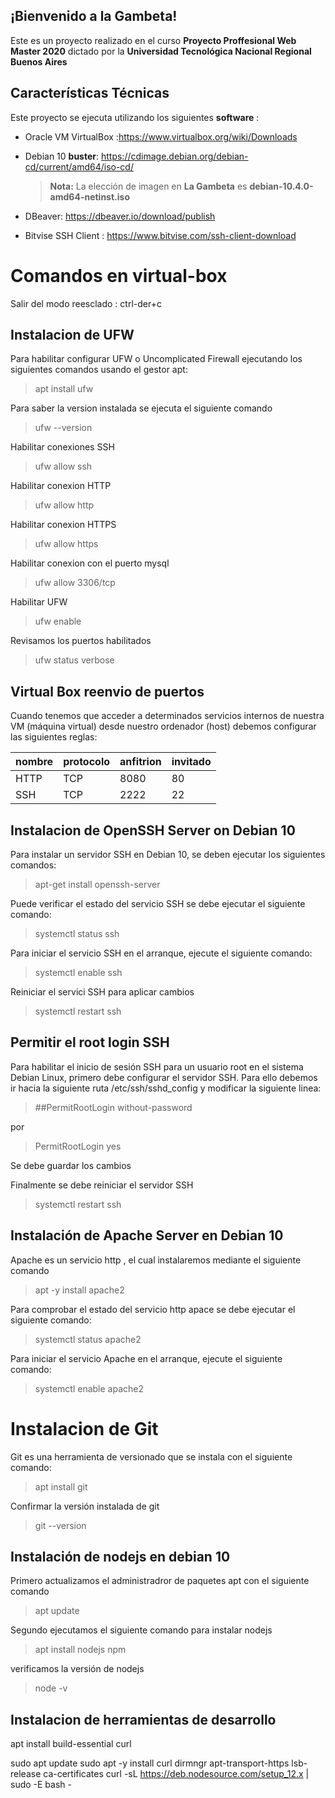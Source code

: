 ## ¡Bienvenido a la Gambeta!
Este es un proyecto realizado en el curso **Proyecto Proffesional Web Master 2020** dictado por la **Universidad Tecnológica Nacional Regional Buenos Aires**

## Características Técnicas

Este proyecto se ejecuta utilizando los  siguientes **software** :

- Oracle VM VirtualBox :https://www.virtualbox.org/wiki/Downloads
- Debian 10 **buster**: https://cdimage.debian.org/debian-cd/current/amd64/iso-cd/
  > **Nota:** La elección de imagen en  **La Gambeta** es **debian-10.4.0-amd64-netinst.iso**

- DBeaver: https://dbeaver.io/download/publish 
- Bitvise SSH Client : https://www.bitvise.com/ssh-client-download

# Comandos en virtual-box

Salir del modo reesclado :    ctrl-der+c

## Instalacion de UFW 
Para habilitar configurar UFW o Uncomplicated Firewall ejecutando los siguientes comandos usando el gestor apt:

> apt install ufw

Para saber la version instalada se ejecuta el siguiente comando

> ufw --version

Habilitar conexiones SSH

> ufw allow ssh

Habilitar conexion HTTP

> ufw allow http

Habilitar conexion HTTPS

> ufw allow https

Habilitar conexion con el puerto mysql 

> ufw allow 3306/tcp

Habilitar UFW 

> ufw enable


Revisamos los puertos habilitados

> ufw status verbose



## Virtual Box reenvio de puertos

Cuando tenemos que acceder a determinados servicios internos de nuestra VM (máquina virtual) desde nuestro ordenador (host) debemos configurar las siguientes reglas:

|      nombre    |    protocolo   |  anfitrion    |    invitado  |
|----------------|----------------|---------------|--------------|
|     HTTP       |        TCP     |    8080       |    80        |
|     SSH        |        TCP     |    2222       |    22        |





## Instalacion de OpenSSH Server on Debian 10

Para instalar un servidor SSH en Debian 10, se deben ejecutar los siguientes comandos:

> apt-get install openssh-server

Puede verificar el estado del servicio SSH se debe ejecutar el siguiente comando:

> systemctl status ssh

Para iniciar el servicio SSH en el arranque, ejecute el siguiente comando:

> systemctl enable ssh

Reiniciar el servici SSH  para aplicar cambios 

>  systemctl restart ssh

## Permitir el root login SSH

Para habilitar el inicio de sesión SSH para un usuario root en el sistema Debian Linux, primero debe configurar el servidor SSH. Para ello debemos  ir hacia la siguiente ruta /etc/ssh/sshd_config y modificar la siguiente linea:

> ##PermitRootLogin without-password

 por 
 
> PermitRootLogin yes

Se debe guardar los cambios 

Finalmente se debe reiniciar el servidor SSH

>  systemctl restart ssh

## Instalación de Apache Server en Debian 10
Apache es un servicio http , el cual instalaremos mediante el siguiente comando 

 > apt -y install apache2
 
 Para comprobar el estado del servicio http apace se debe ejecutar el siguiente comando:
 
 > systemctl status apache2
 
 Para iniciar el servicio Apache en el arranque, ejecute el siguiente comando:

> systemctl enable apache2


# Instalacion de  Git

Git es una herramienta de versionado que se instala con el siguiente comando:

> apt install git

Confirmar la versión instalada de git 

> git --version


## Instalación de nodejs en debian 10

Primero actualizamos el administradror de paquetes apt con el siguiente comando

> apt update

Segundo ejecutamos el siguiente comando para instalar nodejs

> apt install nodejs npm

verificamos la versión de nodejs

> node -v


## Instalacion de herramientas de desarrollo

apt install build-essential curl


sudo apt update
sudo apt -y install curl dirmngr apt-transport-https lsb-release ca-certificates
curl -sL https://deb.nodesource.com/setup_12.x | sudo -E bash -

